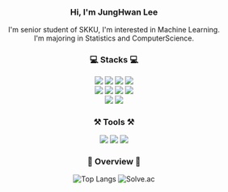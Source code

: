 
<div align='center'>
  
### Hi, I'm JungHwan Lee
I'm senior student of SKKU, I'm interested in Machine Learning.
<br>
I'm majoring in Statistics and ComputerScience.

### 💻 Stacks 💻
<img src="https://img.shields.io/badge/Python-3776AB?style=flat&logo=Python&logoColor=white" />
<img src="https://img.shields.io/badge/sklearn-F7931E?style=flat&logo=scikitlearn&logoColor=white" />
<img src="https://img.shields.io/badge/PyTorch-EE4C2C?style=flat&logo=PyTorch&logoColor=white" />
<img src="https://img.shields.io/badge/TensorFlow-FF6F00?style=flat&logo=TensorFlow&logoColor=white" />
<br>
<img src="https://img.shields.io/badge/FastAPI-005571?style=flat&logo=fastapi&logoColor=FFFFFF"/>
<img src="https://img.shields.io/badge/mysql-4479A1.svg?style=flat&logo=mysql&logoColor=FFFFFF">
<img src="https://img.shields.io/badge/NodeJS-339933?style=flat&logo=Node.js&logoColor=FFFFFF"/>
<img src="https://img.shields.io/badge/MongoDB-47A248?style=flat&logo=mongodb&logoColor=FFFFFF"/>
<br>
<img src="https://img.shields.io/badge/C-A8B9CC?style=flat&logo=C&logoColor=FFFFFF"/>
<img src="https://img.shields.io/badge/Java-007396.svg?&style=flat&logo=Java&logoColor=white"/>


### ⚒️ Tools ⚒️

<img src="https://img.shields.io/badge/Visual%20Studio%20Code-007ACC?style=flat&logo=Visual%20Studio%20Code&logoColor=FFFFFF"/>
<img src="https://img.shields.io/badge/Jupyter-F37626?style=flat&logo=Jupyter&logoColor=white" />
<img src="https://img.shields.io/badge/GitHub-181717?style=flat&logo=GitHub&logoColor=white" />

### 📌 Overview 📌

![Top Langs](https://github-readme-stats.vercel.app/api/top-langs/?username=ljh4770&layout=compact&theme=tokyonight)
![Solve.ac](http://mazassumnida.wtf/api/v2/generate_badge?boj=ljh4770)
</div>
